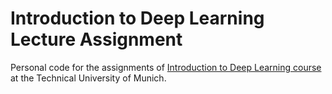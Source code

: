 # Introduction to Deep Learning Lecture Assignment

Personal code for the assignments of [Introduction to Deep Learning course](https://niessner.github.io/I2DL/) at the Technical University of Munich.
